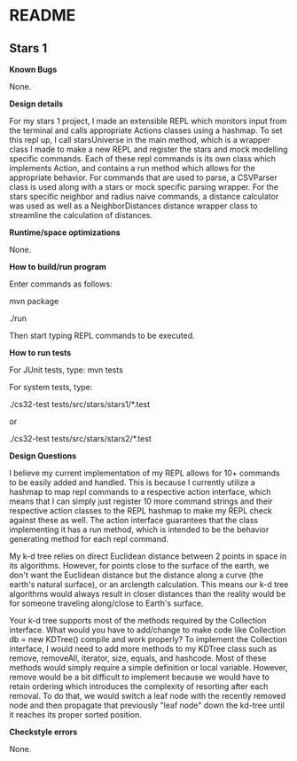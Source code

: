 # README

## Stars 1
**Known Bugs**

None.

**Design details**

For my stars 1 project, I made an extensible REPL which monitors input from the terminal and calls
appropriate Actions classes using a hashmap. To set this repl up, I call starsUniverse in the 
main method,
which is a wrapper class I made to make a new REPL and register the stars and mock modelling 
specific commands. Each of these repl commands is its own class which implements Action, and 
contains a run method which allows for the appropriate behavior. For commands that are used to 
parse, a CSVParser class is used along with a stars or mock specific parsing wrapper. For the stars
specific neighbor and radius naive commands, a distance calculator was used as well
as a NeighborDistances distance wrapper class to streamline the calculation of distances.

**Runtime/space optimizations**

None.

**How to build/run program**

Enter commands as follows:

mvn package

./run

Then start typing REPL commands to be executed.

**How to run tests**

For JUnit tests, type: mvn tests

For system tests, type: 

./cs32-test tests/src/stars/stars1/*.test 

or 

./cs32-test tests/src/stars/stars2/*.test


**Design Questions**

I believe my current implementation 
of my REPL allows for 10+ commands to be easily added and handled. This is because I
currently utilize a hashmap to map repl commands to a respective action interface, 
which means that I can simply just register 10 more command strings and their
respective action classes to the REPL hashmap to make my REPL check against these as well. 
The action interface guarantees that the class implementing it has a run method, which is intended 
to be the behavior generating method for each repl command.

My k-d tree relies on direct Euclidean distance between 2 points in space in its algorithms. However,
for points close to the surface of the earth, we don't want the Euclidean distance but the distance
along a curve (the earth's natural surface), or an arclength calculation. This means our k-d tree
algorithms would always result in closer distances than the reality would be for someone traveling 
along/close to Earth's surface.

Your k-d tree supports most of the methods required by the Collection interface. What would you have to add/change to make code like Collection<Star> db = new KDTree<Star>() compile and work properly?
To implement the Collection interface, I would need to add more methods to my KDTree class such as
remove, removeAll, iterator, size, equals, and hashcode. Most of these methods would simply require 
a simple definition or local variable. However, remove would be a bit difficult to implement
because we would have to retain ordering which introduces the complexity of resorting after each
removal. To do that, we would switch a leaf node with the recently removed node and then propagate
that previously "leaf node" down the kd-tree until it reaches its proper sorted position.


**Checkstyle errors**

None.
